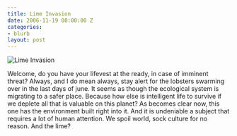 ```yaml
---
title: Lime Invasion
date: 2006-11-19 00:00:00 Z
categories:
- blurb
layout: post
---
```


![Lime Invasion](/uploads/news_limeinvasion.jpg)

Welcome, do you have your lifevest at the ready, in case of imminent threat? Always, and I do mean always, stay alert for the lobsters swarming over in the last days of june. It seems as though the ecological system is migrating to a safer place. Because how else is intelligent life to survive if we deplete all that is valuable on this planet?
As becomes clear now, this one has the environment built right into it. And it is undeniable a subject that requires a lot of human attention. We spoil world, sock culture for no reason. And the lime?